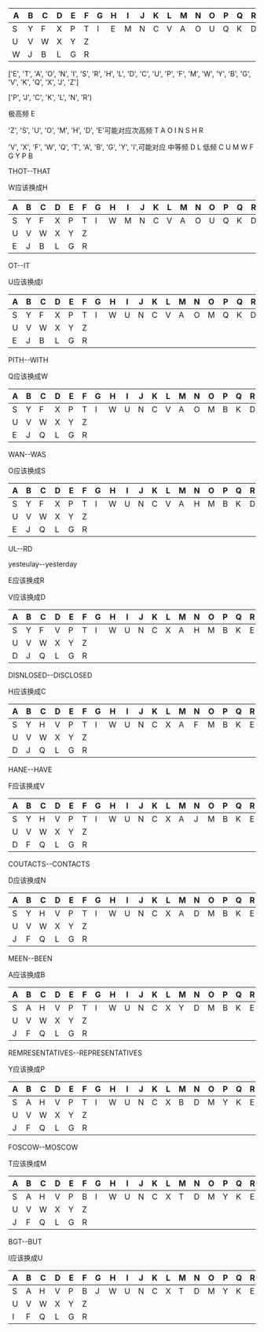 | A    | B    | C    | D    | E    | F    | G    | H    | I    | J    | K    | L    | M    | N    | O    | P    | Q    | R    | S    | T    |
| ---- | ---- | ---- | ---- | ---- | ---- | ---- | ---- | ---- | ---- | ---- | ---- | ---- | ---- | ---- | ---- | ---- | ---- | ---- | ---- |
| S    | Y    | F    | X    | P    | T    | I    | E    | M    | N    | C    | V    | A    | O    | U    | Q    | K    | D    | H    | Z    |
| U    | V    | W    | X    | Y    | Z    |      |      |      |      |      |      |      |      |      |      |      |      |      |      |
| W    | J    | B    | L    | G    | R    |      |      |      |      |      |      |      |      |      |      |      |      |      |      |

['E', 'T', 'A', 'O', 'N', 'I', 'S', 'R', 'H', 'L', 'D', 'C', 'U', 'P', 'F', 'M', 'W', 'Y', 'B', 'G', 'V', 'K', 'Q', 'X', 'J', 'Z']

['P',  'J', 'C', 'K', 'L', 'N', 'R')

极高频 E

'Z', 'S', 'U', 'O', 'M', 'H', 'D', 'E'可能对应次高频 T A O I N S H R

'V', 'X', 'F', 'W', 'Q', 'T', 'A', 'B', 'G', 'Y', 'I',可能对应 中等频 D L 低频  C U M W F G Y P B



THOT--THAT

W应该换成H

| A    | B    | C    | D    | E    | F    | G    | H    | I    | J    | K    | L    | M    | N    | O    | P    | Q    | R    | S    | T    |
| ---- | ---- | ---- | ---- | ---- | ---- | ---- | ---- | ---- | ---- | ---- | ---- | ---- | ---- | ---- | ---- | ---- | ---- | ---- | ---- |
| S    | Y    | F    | X    | P    | T    | I    | W    | M    | N    | C    | V    | A    | O    | U    | Q    | K    | D    | H    | Z    |
| U    | V    | W    | X    | Y    | Z    |      |      |      |      |      |      |      |      |      |      |      |      |      |      |
| E    | J    | B    | L    | G    | R    |      |      |      |      |      |      |      |      |      |      |      |      |      |      |



OT--IT

U应该换成I

| A    | B    | C    | D    | E    | F    | G    | H    | I    | J    | K    | L    | M    | N    | O    | P    | Q    | R    | S    | T    |
| ---- | ---- | ---- | ---- | ---- | ---- | ---- | ---- | ---- | ---- | ---- | ---- | ---- | ---- | ---- | ---- | ---- | ---- | ---- | ---- |
| S    | Y    | F    | X    | P    | T    | I    | W    | U    | N    | C    | V    | A    | O    | M    | Q    | K    | D    | H    | Z    |
| U    | V    | W    | X    | Y    | Z    |      |      |      |      |      |      |      |      |      |      |      |      |      |      |
| E    | J    | B    | L    | G    | R    |      |      |      |      |      |      |      |      |      |      |      |      |      |      |



PITH--WITH

Q应该换成W

| A    | B    | C    | D    | E    | F    | G    | H    | I    | J    | K    | L    | M    | N    | O    | P    | Q    | R    | S    | T    |
| ---- | ---- | ---- | ---- | ---- | ---- | ---- | ---- | ---- | ---- | ---- | ---- | ---- | ---- | ---- | ---- | ---- | ---- | ---- | ---- |
| S    | Y    | F    | X    | P    | T    | I    | W    | U    | N    | C    | V    | A    | O    | M    | B    | K    | D    | H    | Z    |
| U    | V    | W    | X    | Y    | Z    |      |      |      |      |      |      |      |      |      |      |      |      |      |      |
| E    | J    | Q    | L    | G    | R    |      |      |      |      |      |      |      |      |      |      |      |      |      |      |



WAN--WAS

O应该换成S

| A    | B    | C    | D    | E    | F    | G    | H    | I    | J    | K    | L    | M    | N    | O    | P    | Q    | R    | S    | T    |
| ---- | ---- | ---- | ---- | ---- | ---- | ---- | ---- | ---- | ---- | ---- | ---- | ---- | ---- | ---- | ---- | ---- | ---- | ---- | ---- |
| S    | Y    | F    | X    | P    | T    | I    | W    | U    | N    | C    | V    | A    | H    | M    | B    | K    | D    | O    | Z    |
| U    | V    | W    | X    | Y    | Z    |      |      |      |      |      |      |      |      |      |      |      |      |      |      |
| E    | J    | Q    | L    | G    | R    |      |      |      |      |      |      |      |      |      |      |      |      |      |      |



UL--RD

yesteulay--yesterday

E应该换成R

V应该换成D

| A    | B    | C    | D    | E    | F    | G    | H    | I    | J    | K    | L    | M    | N    | O    | P    | Q    | R    | S    | T    |
| ---- | ---- | ---- | ---- | ---- | ---- | ---- | ---- | ---- | ---- | ---- | ---- | ---- | ---- | ---- | ---- | ---- | ---- | ---- | ---- |
| S    | Y    | F    | V    | P    | T    | I    | W    | U    | N    | C    | X    | A    | H    | M    | B    | K    | E    | O    | Z    |
| U    | V    | W    | X    | Y    | Z    |      |      |      |      |      |      |      |      |      |      |      |      |      |      |
| D    | J    | Q    | L    | G    | R    |      |      |      |      |      |      |      |      |      |      |      |      |      |      |



DISNLOSED--DISCLOSED

H应该换成C

| A    | B    | C    | D    | E    | F    | G    | H    | I    | J    | K    | L    | M    | N    | O    | P    | Q    | R    | S    | T    |
| ---- | ---- | ---- | ---- | ---- | ---- | ---- | ---- | ---- | ---- | ---- | ---- | ---- | ---- | ---- | ---- | ---- | ---- | ---- | ---- |
| S    | Y    | H    | V    | P    | T    | I    | W    | U    | N    | C    | X    | A    | F    | M    | B    | K    | E    | O    | Z    |
| U    | V    | W    | X    | Y    | Z    |      |      |      |      |      |      |      |      |      |      |      |      |      |      |
| D    | J    | Q    | L    | G    | R    |      |      |      |      |      |      |      |      |      |      |      |      |      |      |



HANE--HAVE

F应该换成V

| A    | B    | C    | D    | E    | F    | G    | H    | I    | J    | K    | L    | M    | N    | O    | P    | Q    | R    | S    | T    |
| ---- | ---- | ---- | ---- | ---- | ---- | ---- | ---- | ---- | ---- | ---- | ---- | ---- | ---- | ---- | ---- | ---- | ---- | ---- | ---- |
| S    | Y    | H    | V    | P    | T    | I    | W    | U    | N    | C    | X    | A    | J    | M    | B    | K    | E    | O    | Z    |
| U    | V    | W    | X    | Y    | Z    |      |      |      |      |      |      |      |      |      |      |      |      |      |      |
| D    | F    | Q    | L    | G    | R    |      |      |      |      |      |      |      |      |      |      |      |      |      |      |



COUTACTS--CONTACTS

D应该换成N

| A    | B    | C    | D    | E    | F    | G    | H    | I    | J    | K    | L    | M    | N    | O    | P    | Q    | R    | S    | T    |
| ---- | ---- | ---- | ---- | ---- | ---- | ---- | ---- | ---- | ---- | ---- | ---- | ---- | ---- | ---- | ---- | ---- | ---- | ---- | ---- |
| S    | Y    | H    | V    | P    | T    | I    | W    | U    | N    | C    | X    | A    | D    | M    | B    | K    | E    | O    | Z    |
| U    | V    | W    | X    | Y    | Z    |      |      |      |      |      |      |      |      |      |      |      |      |      |      |
| J    | F    | Q    | L    | G    | R    |      |      |      |      |      |      |      |      |      |      |      |      |      |      |



MEEN--BEEN

A应该换成B

| A    | B    | C    | D    | E    | F    | G    | H    | I    | J    | K    | L    | M    | N    | O    | P    | Q    | R    | S    | T    |
| ---- | ---- | ---- | ---- | ---- | ---- | ---- | ---- | ---- | ---- | ---- | ---- | ---- | ---- | ---- | ---- | ---- | ---- | ---- | ---- |
| S    | A    | H    | V    | P    | T    | I    | W    | U    | N    | C    | X    | Y    | D    | M    | B    | K    | E    | O    | Z    |
| U    | V    | W    | X    | Y    | Z    |      |      |      |      |      |      |      |      |      |      |      |      |      |      |
| J    | F    | Q    | L    | G    | R    |      |      |      |      |      |      |      |      |      |      |      |      |      |      |



REMRESENTATIVES--REPRESENTATIVES

Y应该换成P

| A    | B    | C    | D    | E    | F    | G    | H    | I    | J    | K    | L    | M    | N    | O    | P    | Q    | R    | S    | T    |
| ---- | ---- | ---- | ---- | ---- | ---- | ---- | ---- | ---- | ---- | ---- | ---- | ---- | ---- | ---- | ---- | ---- | ---- | ---- | ---- |
| S    | A    | H    | V    | P    | T    | I    | W    | U    | N    | C    | X    | B    | D    | M    | Y    | K    | E    | O    | Z    |
| U    | V    | W    | X    | Y    | Z    |      |      |      |      |      |      |      |      |      |      |      |      |      |      |
| J    | F    | Q    | L    | G    | R    |      |      |      |      |      |      |      |      |      |      |      |      |      |      |



FOSCOW--MOSCOW

T应该换成M

| A    | B    | C    | D    | E    | F    | G    | H    | I    | J    | K    | L    | M    | N    | O    | P    | Q    | R    | S    | T    |
| ---- | ---- | ---- | ---- | ---- | ---- | ---- | ---- | ---- | ---- | ---- | ---- | ---- | ---- | ---- | ---- | ---- | ---- | ---- | ---- |
| S    | A    | H    | V    | P    | B    | I    | W    | U    | N    | C    | X    | T    | D    | M    | Y    | K    | E    | O    | Z    |
| U    | V    | W    | X    | Y    | Z    |      |      |      |      |      |      |      |      |      |      |      |      |      |      |
| J    | F    | Q    | L    | G    | R    |      |      |      |      |      |      |      |      |      |      |      |      |      |      |



BGT--BUT

I应该换成U

| A    | B    | C    | D    | E    | F    | G    | H    | I    | J    | K    | L    | M    | N    | O    | P    | Q    | R    | S    | T    |
| ---- | ---- | ---- | ---- | ---- | ---- | ---- | ---- | ---- | ---- | ---- | ---- | ---- | ---- | ---- | ---- | ---- | ---- | ---- | ---- |
| S    | A    | H    | V    | P    | B    | J    | W    | U    | N    | C    | X    | T    | D    | M    | Y    | K    | E    | O    | Z    |
| U    | V    | W    | X    | Y    | Z    |      |      |      |      |      |      |      |      |      |      |      |      |      |      |
| I    | F    | Q    | L    | G    | R    |      |      |      |      |      |      |      |      |      |      |      |      |      |      |





